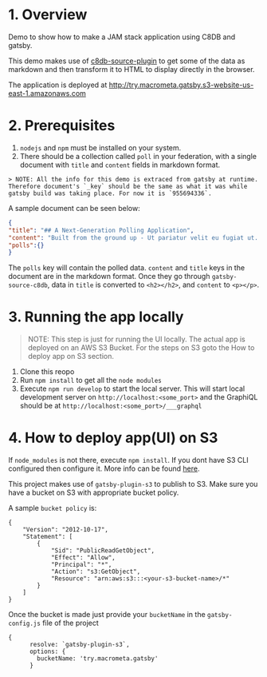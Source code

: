 # 1. Overview

Demo to show how to make a JAM stack application using C8DB and gatsby.

This demo makes use of [c8db-source-plugin](https://www.npmjs.com/package/gatsby-source-c8db) to get some of the data as markdown and then transform it to HTML to display directly in the browser.

The application is deployed at http://try.macrometa.gatsby.s3-website-us-east-1.amazonaws.com

# 2. Prerequisites
  1. `nodejs` and `npm` must be installed on your system.
  2. There should be a collection called `poll` in your federation, with a single document with `title` and `content` fields in markdown format.

    > NOTE: All the info for this demo is extraced from gatsby at runtime. Therefore document's `_key` should be the same as what it was while gatsby build was taking place. For now it is `955694336`.


  A sample document can be seen below:

  ```json
{
  "title": "## A Next-Generation Polling Application",
  "content": "Built from the ground up - Ut pariatur velit eu fugiat ut. Veniam commodo non esse proident ut anim irure voluptate commodo aliqua tempor Lorem excepteur cupidatat. Nulla commodo ex laboris eu sit nisi exercitation dolore labore qui elit non Lorem minim. Voluptate pariatur anim esse irure ipsum ut pariatur. Mollit occaecat velit occaecat sint pariatur tempor. Consectetur culpa tempor dolore amet officia dolore nulla nisi sunt ea.",
  "polls":{}
}

  ```
  The `polls` key will contain the polled data. `content` and `title` keys in the document are in the markdown format. Once they go through `gatsby-source-c8db`, data in `title` is converted to `<h2></h2>`, and `content` to `<p></p>`.

# 3. Running the app locally

>NOTE: This step is just for running the UI locally. The actual app is deployed on an AWS S3 Bucket. For the steps on S3 goto the How to deploy app on S3 section.

1. Clone this reopo
2. Run `npm install` to get all the `node modules`
3. Execute `npm run develop` to start the local server. This will start  local development server on `http://localhost:<some_port>` and the GraphiQL should be at `http://localhost:<some_port>/___graphql`

# 4. How to deploy app(UI) on S3

If `node_modules` is not there, execute `npm install`.
If you dont have S3 CLI configured then configure it. More info can be found [here](https://www.gatsbyjs.org/docs/deploying-to-s3-cloudfront/#getting-started---aws-cli).

This project makes use of `gatsby-plugin-s3` to publish to S3.
Make sure you have a bucket on S3 with appropriate bucket policy.

A sample `bucket policy` is:
```
{
    "Version": "2012-10-17",
    "Statement": [
        {
            "Sid": "PublicReadGetObject",
            "Effect": "Allow",
            "Principal": "*",
            "Action": "s3:GetObject",
            "Resource": "arn:aws:s3:::<your-s3-bucket-name>/*"
        }
    ]
}
```
Once the bucket is made just provide your `bucketName` in the `gatsby-config.js` file of the project
```
{
      resolve: `gatsby-plugin-s3`,
      options: {
        bucketName: 'try.macrometa.gatsby'
      }
```